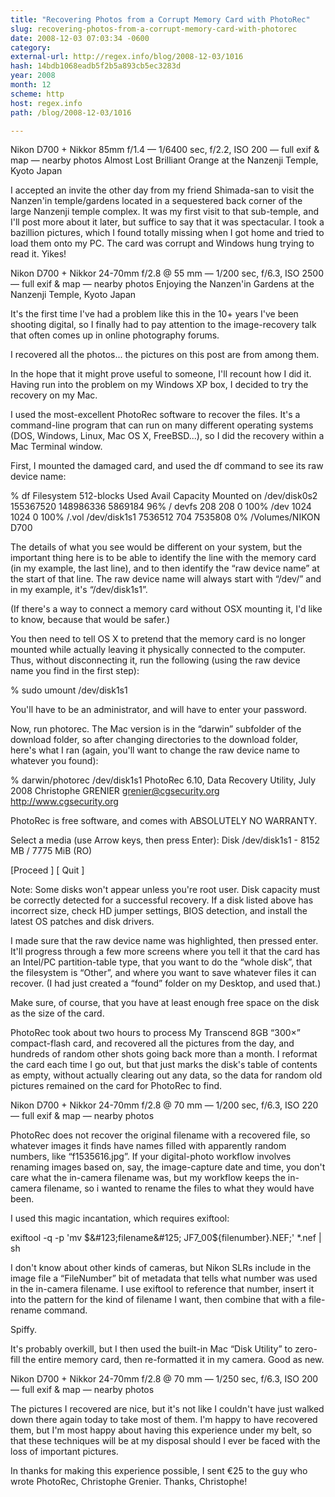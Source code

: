 ```yaml
---
title: "Recovering Photos from a Corrupt Memory Card with PhotoRec"
slug: recovering-photos-from-a-corrupt-memory-card-with-photorec
date: 2008-12-03 07:03:34 -0600
category: 
external-url: http://regex.info/blog/2008-12-03/1016
hash: 14bdb1068eadb5f2b5a893cb5ec3283d
year: 2008
month: 12
scheme: http
host: regex.info
path: /blog/2008-12-03/1016

---
```



Nikon D700 + Nikkor 85mm f/1.4 — 1/6400 sec, f/2.2, ISO 200 —
full exif & map — nearby photos
Almost Lost
Brilliant Orange at the Nanzenji Temple, Kyoto Japan


I accepted an invite the other day from my friend Shimada-san to visit the
Nanzen'in temple/gardens located in a sequestered back corner of the large
Nanzenji temple complex. It was my first visit to that sub-temple, and I'll
post more about it later, but suffice to say that it was
spectacular. I took a bazillion pictures, which I found totally
missing when I got home and tried to load them onto my PC. The card was
corrupt and Windows hung trying to read it. Yikes!



Nikon D700 + Nikkor 24-70mm f/2.8 @ 55 mm — 1/200 sec, f/6.3, ISO 2500 —
full exif & map — nearby photos
Enjoying the Nanzen'in Gardens
at the Nanzenji Temple, Kyoto Japan


It's the first time I've had a problem like this in the 10+ years I've
been shooting digital, so I finally had to pay attention to the
image-recovery talk that often comes up in online photography forums.


I recovered all the photos... the pictures on this post are from among
them.


In the hope that it might prove useful to someone, I'll recount how I
did it. Having run into the problem on my Windows XP box, I decided to try
the recovery on my Mac.


I used the most-excellent PhotoRec software to
recover the files. It's a command-line program that can run on many
different operating systems (DOS, Windows, Linux, Mac OS X, FreeBSD...), so
I did the recovery within a Mac Terminal window.




First, I mounted the damaged card, and used the df command to see its raw device name:




% df
Filesystem              512-blocks      Used   Avail Capacity  Mounted on
/dev/disk0s2             155367520 148986336 5869184    96%    /
devfs                          208       208       0   100%    /dev
<volfs>                       1024      1024       0   100%    /.vol
/dev/disk1s1               7536512       704 7535808     0%    /Volumes/NIKON D700



The details of what you see would be different on your system, but the
important thing here is to be able to identify the line with the memory
card (in my example, the last line), and to then identify the “raw device
name” at the start of that line. The raw device name will always start with
“/dev/” and in my example, it's “/dev/disk1s1”.


(If there's a way to connect a memory card without OSX mounting it, I'd
like to know, because that would be safer.)


You then need to tell OS X to pretend that the memory card is no longer mounted while actually leaving it physically connected to the computer.
Thus, without disconnecting it, run the following (using the raw device name you find in the first step):




% sudo umount /dev/disk1s1



You'll have to be an administrator, and will have to enter your password.


Now, run photorec. The Mac version is in the “darwin” subfolder
of the download folder, so after changing directories to the download
folder, here's what I ran (again, you'll want to change the raw device name
to whatever you found):




% darwin/photorec /dev/disk1s1
PhotoRec 6.10, Data Recovery Utility, July 2008
Christophe GRENIER <grenier@cgsecurity.org>
http://www.cgsecurity.org

PhotoRec is free software, and comes with ABSOLUTELY NO WARRANTY.

Select a media (use Arrow keys, then press Enter):
Disk /dev/disk1s1 - 8152 MB / 7775 MiB (RO)

[Proceed ]  [  Quit  ]

Note: Some disks won't appear unless you're root user.
Disk capacity must be correctly detected for a successful recovery.
If a disk listed above has incorrect size, check HD jumper settings, BIOS
detection, and install the latest OS patches and disk drivers.



I made sure that the raw device name was highlighted, then pressed
enter. It'll progress through a few more screens where you tell it that the
card has an Intel/PC partition-table type, that you want to do the
“whole disk”, that the filesystem is “Other”, and where you
want to save whatever files it can recover. (I had just created a “found”
folder on my Desktop, and used that.)


Make sure, of course, that you have at least enough free space on the
disk as the size of the card.


PhotoRec took about two hours to process My Transcend 8GB “300×”
compact-flash card, and recovered all the pictures from the day, and
hundreds of random other shots going back more than a month. I reformat the
card each time I go out, but that just marks the disk's table of contents as
empty, without actually clearing out any data, so the data for random old
pictures remained on the card for PhotoRec to find.



Nikon D700 + Nikkor 24-70mm f/2.8 @ 70 mm — 1/200 sec, f/6.3, ISO 220 —
full exif & map — nearby photos


PhotoRec does not recover the original filename with a recovered file,
so whatever images it finds have names filled with apparently random
numbers, like “f1535616.jpg”. If your digital-photo workflow involves
renaming images based on, say, the image-capture date and time, you don't
care what the in-camera filename was, but my workflow keeps the
in-camera filename, so i wanted to rename the files to what they would have
been.


I used this magic incantation, which requires exiftool:




exiftool -q -p 'mv $&#123;filename&#125; JF7_00$&#123;filenumber&#125;.NEF;'  *.nef  | sh



I don't know about other kinds of cameras, but Nikon SLRs include in the
image file a “FileNumber” bit of metadata that tells what number was used
in the in-camera filename. I use exiftool to reference that number,
insert it into the pattern for the kind of filename I want, then combine
that with a file-rename command.


Spiffy.



It's probably overkill, but I then used the built-in Mac “Disk Utility”
to zero-fill the entire memory card, then re-formatted it in my camera.
Good as new.



Nikon D700 + Nikkor 24-70mm f/2.8 @ 70 mm — 1/250 sec, f/6.3, ISO 200 —
full exif & map — nearby photos


The pictures I recovered are nice, but it's not like I couldn't have
just walked down there again today to take most of them. I'm happy to have
recovered them, but I'm most happy about having this experience under my
belt, so that these techniques will be at my disposal should I ever be
faced with the loss of important pictures.


In thanks for making this experience possible, I sent €25 to the guy who wrote
PhotoRec, Christophe Grenier. Thanks, Christophe!


